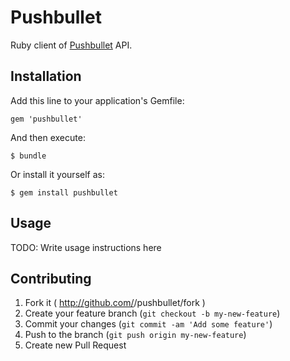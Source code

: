 # Pushbullet

Ruby client of [Pushbullet](https://www.pushbullet.com/) API.

## Installation

Add this line to your application's Gemfile:

    gem 'pushbullet'

And then execute:

    $ bundle

Or install it yourself as:

    $ gem install pushbullet

## Usage

TODO: Write usage instructions here

## Contributing

1. Fork it ( http://github.com/<my-github-username>/pushbullet/fork )
2. Create your feature branch (`git checkout -b my-new-feature`)
3. Commit your changes (`git commit -am 'Add some feature'`)
4. Push to the branch (`git push origin my-new-feature`)
5. Create new Pull Request
